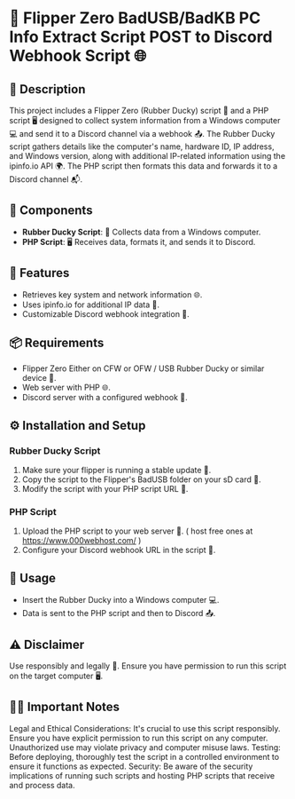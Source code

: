 # 🐬 Flipper Zero BadUSB/BadKB PC Info Extract Script POST to Discord Webhook Script 🌐

## 📝 Description
This project includes a Flipper Zero (Rubber Ducky) script 🦆 and a PHP script 🖥️ designed to collect system information from a Windows computer 💻 and send it to a Discord channel via a webhook 📤. The Rubber Ducky script gathers details like the computer's name, hardware ID, IP address, and Windows version, along with additional IP-related information using the ipinfo.io API 🌍. The PHP script then formats this data and forwards it to a Discord channel 📬.

## 🧩 Components
- **Rubber Ducky Script**: 🦆 Collects data from a Windows computer.
- **PHP Script**: 🖥️ Receives data, formats it, and sends it to Discord.

## 🌟 Features
- Retrieves key system and network information 🌐.
- Uses ipinfo.io for additional IP data 📍.
- Customizable Discord webhook integration 🎨.

## 📦 Requirements
- Flipper Zero Either on CFW or OFW / USB Rubber Ducky or similar device 🦆.
- Web server with PHP 🌐.
- Discord server with a configured webhook 🔗.

## ⚙️ Installation and Setup

### Rubber Ducky Script
1. Make sure your flipper is running a stable update 🔧.
2. Copy the script to the Flipper's BadUSB folder on your sD card 📂.
3. Modify the script with your PHP script URL 📝.

### PHP Script
1. Upload the PHP script to your web server 🚀. ( host free ones at https://www.000webhost.com/ )
2. Configure your Discord webhook URL in the script 🔗.

## 🚀 Usage
- Insert the Rubber Ducky into a Windows computer 💻.
- Data is sent to the PHP script and then to Discord 📤.

## ⚠️ Disclaimer
Use responsibly and legally 🚨. Ensure you have permission to run this script on the target computer 🖥️.

## 🙅‍♂️ Important Notes
Legal and Ethical Considerations: It's crucial to use this script responsibly. Ensure you have explicit permission to run this script on any computer. Unauthorized use may violate privacy and computer misuse laws.
Testing: Before deploying, thoroughly test the script in a controlled environment to ensure it functions as expected.
Security: Be aware of the security implications of running such scripts and hosting PHP scripts that receive and process data.
